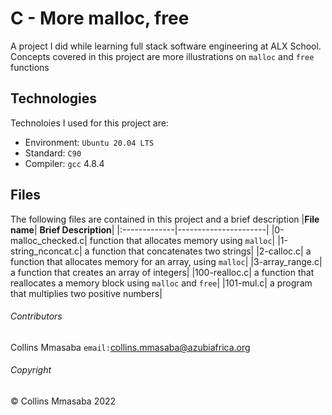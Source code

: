 # C - More malloc, free
A project I did while learning full stack software engineering at ALX School. Concepts covered in this project are more illustrations on `malloc` and `free` functions

## Technologies
Technoloies I used for this project are:
- Environment: `Ubuntu 20.04 LTS`
- Standard: `C90`
- Compiler: `gcc` 4.8.4

## Files
The following files are contained in this project and a brief description
|**File name**| **Brief Description**|
|:-------------|----------------------|
|0-malloc_checked.c| function that allocates memory using `malloc`|
|1-string_nconcat.c| a function that concatenates two strings|
|2-calloc.c| a function that allocates memory for an array, using `malloc`|
|3-array_range.c| a function that creates an array of integers|
|100-realloc.c| a function that reallocates a memory block using `malloc` and `free`|
|101-mul.c| a program that multiplies two positive numbers|

###### Contributors ######
Collins Mmasaba `email:`<collins.mmasaba@azubiafrica.org>

###### Copyright ######
© Collins Mmasaba 2022
